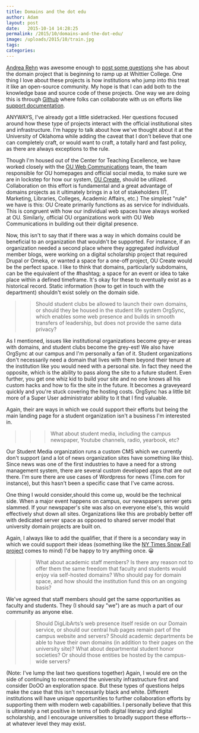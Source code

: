```yaml
---
title: Domains and the dot edu
author: Adam
layout: post
date:   2015-10-14 14:28:25
permalink: /2015/10/domains-and-the-dot-edu/
image: /uploads/2015/10/train.jpg
tags:
categories:
---
```

[Andrea Rehn][3] was awesome enough to [post some questions][2] she has about the domain project that is beginning to ramp up at Whittier College. One thing I love about these projects is how institutions who jump into this treat it like an open-source community. My hope is that I can add both to the knowledge base and source code of these projects. One way we are doing this is through [Github][7] where folks can collaborate with us on efforts like [support documentation][6].

ANYWAYS, I've already got a little sidetracked. Her questions focused around how these type of projects interact with the official institutional sites and infrastructure. I'm happy to talk about how we've thought about it at the University of Oklahoma while adding the caveat that I don't believe that one can completely craft, or would want to craft, a totally hard and fast policy, as there are always exceptions to the rule.

Though I'm housed out of the Center for Teaching Excellence, we have worked closely with the [OU Web Communications][4] team, the team responsible for OU homepages and official social media, to make sure we are in lockstep for how our system, [OU Create][5], should be utilized. Collaboration on this effort is fundamental and a great advantage of domains projects as it ultimately brings in a lot of stakeholders (IT, Marketing, Libraries, Colleges, Academic Affairs, etc.) The simplest "rule" we have is this: OU Create primarily functions as as service for individuals. This is congruent with how our individual web spaces have always worked at OU. Similarly, official OU organizations work with OU Web Communications in building out their digital presence.

Now, this isn't to say that if there was a way in which domains could be beneficial to an organization that wouldn't be supported. For instance, if an organization needed a second place where they aggregated *individual* member blogs, were working on a digital scholarship project that required Drupal or Omeka, or wanted a space for a one-off project, OU Create would be the perfect space. I like to think that domains, particularly subdomains, can be the equivalent of the #hashtag; a space for an event or idea to take place within a defined timeframe. It's okay for these to eventually exist as a historical record. Static information (how to get in touch with the department) shouldn't exist solely on the domain side.

>> Should student clubs be allowed to launch their own domains, or should they be housed in the student life system OrgSync, which enables some web presence and builds in smooth transfers of leadership, but does not provide the same data privacy?

As I mentioned, issues like institutional organizations become grey-er areas with domains, and student clubs become the grey-est! We also have OrgSync at our campus and I'm personally a fan of it. Student organizations don't necessarily need a domain that lives with them beyond their tenure at the institution like you would need with a personal site. In fact they need the opposite, which is the ability to pass along the site to a future student. Even further, you get one whiz kid to build your site and no one knows all his custom hacks and how to fix the site in the future. It becomes a graveyeard quickly and you're stuck covering the hosting costs. OrgSync has a little bit more of a Super User administrator ability to it that I find valuable.

Again, their are ways in which we could support their efforts but being the main landing page for a student organization isn't a business I'm interested in.

>>>What about student media, including the campus newspaper, Youtube channels, radio, yearbook, etc?

Our Student Media organization runs a custom CMS which we currently don't support (and a lot of news organization sites have something like this). Since news was one of the first industries to have a need for a strong management system, there are several custom developed apps that are out there. I'm sure there are use cases of Wordpress for news (Time.com for instance), but this hasn't been a specific case that I've came across.

One thing I would consider,should this come up, would be the technical side. When a major event happens on campus, our newspapers server gets slammed. If your newspaper's site was also on everyone else's, this would effectively shut down all sites. Organizations like this are probably better off with dedicated server space as opposed to shared server model that university domain projects are built on.

Again, I always like to add the qualifier, that if there is a secondary way in which we could support their ideas (something like the [NY Times Snow Fall project][1] comes to mind) I'd be happy to try anything once. :grinning:

>>What about academic staff members? Is there any reason not to offer them the same freedom that faculty and students would enjoy via self-hosted domains? Who should pay for domain space, and how should the institution fund this on an ongoing basis?

We've agreed that staff members should get the same opportunities as faculty and students. They (I should say "we") are as much a part of our community as anyone else.

>>Should DigLibArts’s web presence itself reside on our Domain service, or should our central hub pages remain part of the campus website and servers? Should academic departments be able to have their own domains (in addition to their pages on the university site)? What about departmental student honor societies? Or should those entities be hosted by the campus-wide servers?

(Note: I've lump the last two questions together) Again, I would ere on the side of continuing to recommend the university infrastructure first and consider DoOO an exploration space. But these types of questions helps make the case that this isn't necessarily black and white. Different institutions will have unique opportunities to further collaboration efforts by supporting them with modern web capabilities. I personally believe that this is ultimately a net positive in terms of both digital literacy and digital scholarship, and I encourage universities to broadly support these efforts--at whatever level they may exist.

[1]: http://www.nytimes.com/projects/2012/snow-fall/#/?part=tunnel-creek
[2]: http://andrearehn.com/blog/launching-whittier-domains/
[3]: https://twitter.com/Profrehn
[4]: http://www.ou.edu/webcomm.html
[5]: http://create.ou.edu
[6]: https://github.com/oudiglearn/OU-Create-Support
[7]: https://github.com
